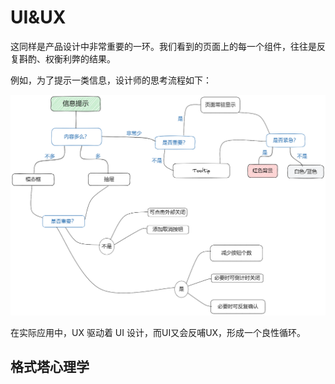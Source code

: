 # UI&UX

这同样是产品设计中非常重要的一环。我们看到的页面上的每一个组件，往往是反复斟酌、权衡利弊的结果。

例如，为了提示一类信息，设计师的思考流程如下：

![Untitled](UI&UX%20a49abf173f954c04a435ca27d17bbf9a/Untitled.png)

在实际应用中，UX 驱动着 UI 设计，而UI又会反哺UX，形成一个良性循环。

## 格式塔心理学